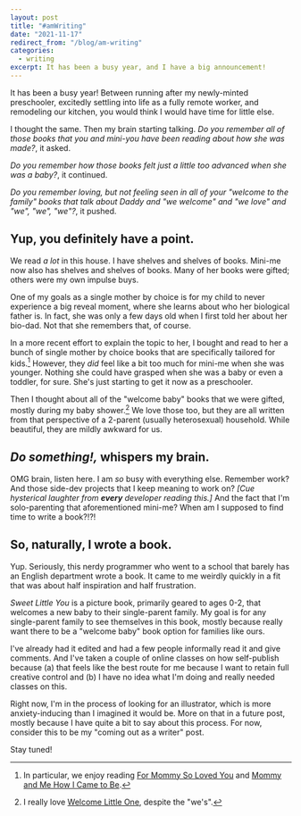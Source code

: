```yaml
---
layout: post
title: "#amWriting"
date: "2021-11-17"
redirect_from: "/blog/am-writing"
categories:
  - writing
excerpt: It has been a busy year, and I have a big announcement!
---
```


It has been a busy year! Between running after my newly-minted preschooler, excitedly settling into life as a fully remote worker, and remodeling our kitchen, you would think I would have time for little else.

I thought the same. Then my brain starting talking. _Do you remember all of those books that you and mini-you have been reading about how she was made?_, it asked.

_Do you remember how those books felt just a little too advanced when she was a baby?_, it continued.

_Do you remember loving, but not feeling seen in all of your "welcome to the family" books that talk about Daddy and "we welcome" and "we love" and "we", "we", "we"?_, it pushed.

## Yup, you definitely have a point.

We read _a lot_ in this house. I have shelves and shelves of books. Mini-me now also has shelves and shelves of books. Many of her books were gifted; others were my own impulse buys.

One of my goals as a single mother by choice is for my child to never experience a big reveal moment, where she learns about who her biological father is. In fact, she was only a few days old when I first told her about her bio-dad. Not that she remembers that, of course.

In a more recent effort to explain the topic to her, I bought and read to her a bunch of single mother by choice books that are specifically tailored for kids.[^1] However, they _did_ feel like a bit too much for mini-me when she was younger. Nothing she could have grasped when she was a baby or even a toddler, for sure. She's just starting to get it now as a preschooler.

Then I thought about all of the "welcome baby" books that we were gifted, mostly during my baby shower.[^2] We love those too, but they are all written from that perspective of a 2-parent (usually heterosexual) household. While beautiful, they are mildly awkward for us.

## _Do something!,_ whispers my brain.

OMG brain, listen here. I am _so_ busy with everything else. Remember work? And those side-dev projects that I keep meaning to work on? _[Cue hysterical laughter from **every** developer reading this.]_ And the fact that I'm solo-parenting that aforementioned mini-me? When am I supposed to find time to write a book?!?!

## So, naturally, I wrote a book.

Yup. Seriously, this nerdy programmer who went to a school that barely has an English department wrote a book. It came to me weirdly quickly in a fit that was about half inspiration and half frustration.

_Sweet Little You_ is a picture book, primarily geared to ages 0-2, that welcomes a new baby to their single-parent family. My goal is for any single-parent family to see themselves in this book, mostly because really want there to be a "welcome baby" book option for families like ours.

I've already had it edited and had a few people informally read it and give comments. And I've taken a couple of online classes on how self-publish because (a) that feels like the best route for me because I want to retain full creative control and (b) I have no idea what I'm doing and really needed classes on this.

Right now, I'm in the process of looking for an illustrator, which is more anxiety-inducing than I imagined it would be. More on that in a future post, mostly because I have quite a bit to say about this process. For now, consider this to be my "coming out as a writer" post.

Stay tuned!



[^1]: In particular, we enjoy reading [For Mommy So Loved You](https://www.goodreads.com/en/book/show/38671815) and [Mommy and Me How I Came to Be](https://www.goodreads.com/book/show/53524014-mommy-and-me---how-i-came-to-be).
[^2]: I really love [Welcome Little One](https://www.goodreads.com/book/show/26457275-welcome-little-one), despite the "we's".
